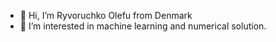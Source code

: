 - 👋 Hi, I’m Ryvoruchko Olefu from Denmark
- 👀 I’m interested in machine learning and numerical solution.




